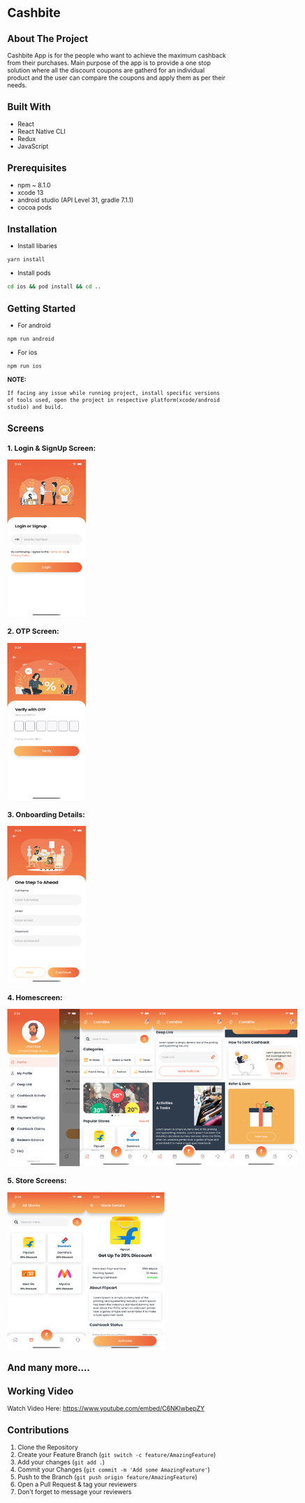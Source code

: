 # Cashbite

## About The Project
Cashbite App is for the people who want to achieve the maximum cashback from their purchases. Main purpose of the app is to provide a one stop solution where all the discount coupons are gatherd for an individual product and the user can compare the coupons and apply them as per their needs.

## Built With
* React
* React Native CLI
* Redux
* JavaScript

## Prerequisites
* npm ~ 8.1.0
* xcode 13
* android studio (API Level 31, gradle 7.1.1)
* cocoa pods

## Installation
* Install libaries
```sh
yarn install
```
* Install pods
```sh
cd ios && pod install && cd ..
```

## Getting Started
* For android
```sh
npm run android
```
* For ios
```sh
npm run ios
```
**NOTE:** 
```
If facing any issue while running project, install specific versions of tools used, open the project in respective platform(xcode/android studio) and build.
```

## Screens

### 1. Login & SignUp Screen:
<div align="center" style="display: flex; align-items: center">
<img src = "images/Login:signup.png" height="360" width="180"/>

  </div>


### 2. OTP Screen:
<div align="center" style="display: flex; align-items: center">
<img src = "images/OtpVerify.png" height="360" width="180"/>

  </div>

### 3. Onboarding Details:
<div align="center" style="display: flex; align-items: center">
<img src = "images/OnboardingDetails.png" height="360" width="180"/>
  </div>

### 4. Homescreen:
<div align="center">
  <div style="display: flex; align-items: flex-start;">
      <img src = "images/Sidedrawer.png" height="360" width="180"/>
    <img src = "images/Homescreen1.png" height="360" width="180"/>
   <img src = "images/Homescreen2.png" height="360" width="180"/>
    <img src = "images/Homescreen3.png" height="360" width="180"/>
  
  </div>
</div>

### 5. Store Screens:
<div align="center">
  <div style="display: flex; align-items: flex-start;">
    <img src = "images/Allstores.png" height="360" width="180"/>
     <img src = "images/individualstore.png" height="360" width="180"/>
  </div>
</div>

## And many more....

## Working Video

Watch Video Here: 
https://www.youtube.com/embed/C6NKlwbepZY



## Contributions
1. Clone the Repository
2. Create your Feature Branch (`git switch -c feature/AmazingFeature`)
3. Add your changes (`git add .`)
4. Commit your Changes (`git commit -m 'Add some AmazingFeature'`)
5. Push to the Branch (`git push origin feature/AmazingFeature`)
6. Open a Pull Request & tag your reviewers
7. Don't forget to message your reviewers
